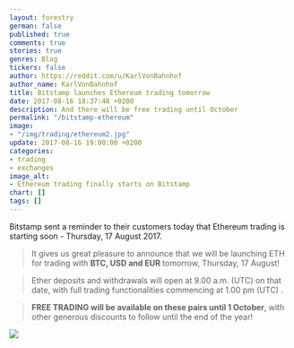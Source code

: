 ```yaml
---
layout: forestry
german: false
published: true
comments: true
stories: true
genres: Blog
tickers: false
author: https://reddit.com/u/KarlVonBahnhof
author_name: KarlVonBahnhof
title: Bitstamp launches Ethereum trading tomorrow
date: 2017-08-16 18:37:48 +0200
description: And there will be free trading until October
permalink: "/bitstamp-ethereum"
image:
- "/img/trading/ethereum2.jpg"
update: 2017-08-16 19:00:00 +0200
categories:
- trading
- exchanges
image_alt:
- Ethereum trading finally starts on Bitstamp
chart: []
tags: []
---
```

Bitstamp sent a reminder to their customers today that Ethereum trading is starting soon - Thursday, 17 August 2017.

> It gives us great pleasure to announce that we will be launching ETH for trading with **BTC, USD and EUR** tomorrow, Thursday, 17 August!

> Ether deposits and withdrawals will open at 9.00 a.m. (UTC) on that date, with full trading functionalities commencing at 1.00 pm (UTC) .

> **FREE TRADING will be available on these pairs until 1 October**, with other generous discounts to follow until the end of the year!

<img src="https://www.bitstamp.net/s/email_images/trading-news@2x.png" style="max-width:100%">
